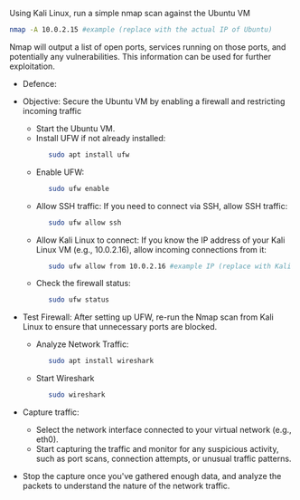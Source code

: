 Using Kali Linux, run a simple nmap scan against the Ubuntu VM

  ```bash
  nmap -A 10.0.2.15 #example (replace with the actual IP of Ubuntu)
````
 Nmap will output a list of open ports, services running on those ports, and potentially any vulnerabilities. This information can be used for further exploitation.

- Defence:
- Objective: Secure the Ubuntu VM by enabling a firewall and restricting incoming traffic

  - Start the Ubuntu VM.
  - Install UFW if not already installed:
    ```bash
       sudo apt install ufw
  - Enable UFW:
    ```bash
       sudo ufw enable
  - Allow SSH traffic: If you need to connect via SSH, allow SSH traffic:
    ```bash
       sudo ufw allow ssh
  - Allow Kali Linux to connect: If you know the IP address of your Kali Linux VM (e.g., 10.0.2.16), allow incoming connections from it:
    ```bash
       sudo ufw allow from 10.0.2.16 #example IP (replace with Kali IP)
  - Check the firewall status:
    ```bash
       sudo ufw status
- Test Firewall: After setting up UFW, re-run the Nmap scan from Kali Linux to ensure that unnecessary ports are blocked.
  
  - Analyze Network Traffic:
    ```bash
       sudo apt install wireshark

  - Start Wireshark
    ```bash
       sudo wireshark

- Capture traffic:
   - Select the network interface connected to your virtual network (e.g., eth0).
   - Start capturing the traffic and monitor for any suspicious activity, such as port scans, connection attempts, or unusual traffic patterns.
- Stop the capture once you've gathered enough data, and analyze the packets to understand the nature of the network traffic.
